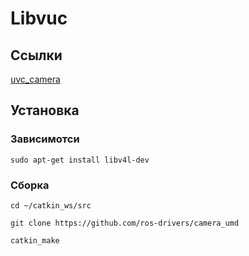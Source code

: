 # Libvuc

## Ссылки

[uvc_camera](http://wiki.ros.org/uvc_camera)

## Установка 

### Зависимотси 

```
sudo apt-get install libv4l-dev
```

### Сборка
```
cd ~/catkin_ws/src
```
```
git clone https://github.com/ros-drivers/camera_umd
```
```
catkin_make
```

